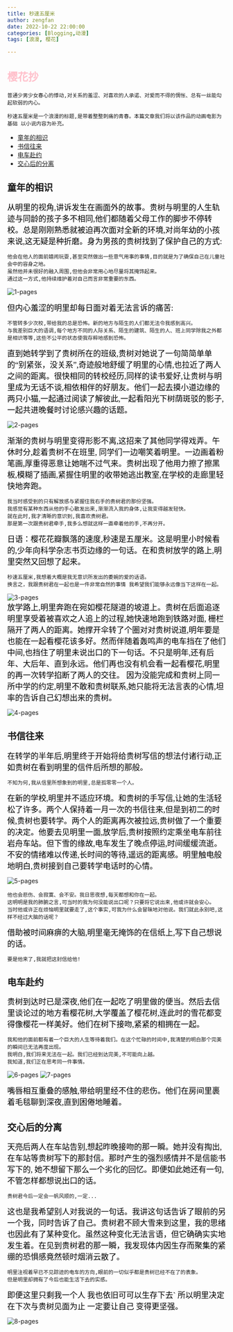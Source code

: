 ```yaml
---
title: 秒速五厘米
author: zengfan
date: 2022-10-22 22:00:00 
categories: [Blogging,动漫]
tags: [浪漫, 樱花]

---
```


## <font color=pink size=5>樱花抄 </font>

```
普通少男少女春心的悸动,对关系的羞涩、对喜欢的人承诺、对爱而不得的惆怅、总有一丝能勾起软弱的内心。

秒速五厘米是一个浪漫的标题,是带着整整刺痛的青春。本篇文章我们将以该作品的动画电影为基础 以小说内容为补充。
```

  - [童年的相识](#童年的相识)
  - [书信往来](#书信往来)
  - [电车赴约](#电车赴约)
  - [交心后的分离](#交心后的分离)



## 童年的相识
<font face="宋体"  color=black size=4>
从明里的视角,讲诉发生在画面外的故事。贵树与明里的人生轨迹与同龄的孩子多不相同,他们都随着父母工作的脚步不停转校。总是刚刚熟悉就被迫再次面对全新的环境,对尚年幼的小孩来说,这无疑是种折磨。身为男孩的贵树找到了保护自己的方式: 
</font>
 
```
他会在他人的面前嬉闹玩耍,甚至突然做出一些意气用事的事情,目的就是为了确保自己在儿童社会中的容身之地。  
虽然他并未很好的融入周围,但他会非常用心地尽量将其掩饰起来。  
通过这一方式,他持续维护着对自己而言非常重要的东西。
```
![1-pages](/posts/20221027/1.png)
<font face="宋体"  color=black size=4>  

但内心羞涩的明里却每日面对着无法言诉的痛苦:
</font>

```
不管转多少次校,带给我的总是恐怖。新的地方与陌生的人们都无法令我感到高兴。
与我差别巨大的语调,每个地方不同的人际关系、陌生的建筑、陌生的人、班上同学除我之外都是相识等等,这些不公平的状态使我存粹地感到恐怖。
```
<font face="宋体"  color=black size=4>
直到她转学到了贵树所在的班级,贵树对她说了一句简简单单的“别紧张，没关系”,奇迹般地舒缓了明里的心情,也拉近了两人之间的距离。很快相同的转校经历,同样的读书爱好,让贵树与明里成为无话不谈,相依相伴的好朋友。他们一起去摸小道边缘的两只小猫,一起通过阅读了解彼此,一起看阳光下树荫斑驳的影子,一起共进晚餐时讨论感兴趣的话题。  
</font>

![2-pages](/posts/20221027/2.jpg)  

<font face="宋体"  color=black size=4>
渐渐的贵树与明里变得形影不离,这招来了其他同学得戏弄。午休时分,趁着贵树不在班里, 同学们一边嘲笑着明里。一边画着粉笔画,厚重得恶意让她喘不过气来。贵树出现了他用力擦了擦黑板,模糊了插画,紧握住明里的收带她逃出教室,在学校的走廊里轻快地奔跑。 
</font>

```
我当时感受到的只有解放感与紧握住我右手的贵树君的那份坚强。
我感觉有某种东西从他的手心散发出来,渐渐流入我的身体,让我变得越发轻快。
就在此时,我才清晰的意识到,我喜欢贵树君。
那是第一次跟贵树君牵手,我多么想就这样一直牵着他的手,不再分开。
```
<font face="宋体"  color=black size=4>
日语：樱花花瓣飘落的速度,秒速是五厘米。这是明里小时候看的,少年向科学杂志书页边缘的一句话。在和贵树放学的路上,明里突然又回想了起来。
</font> 

```
秒速五厘米,我想着大概是我无意识所发出的委婉的爱的话语。
换言之，我跟贵树君在一起也是一件非常自然的事情 我希望我们能够永远像当下这样在一起。
``` 

![3-pages](/posts/20221027/3.jpg)  
<font face="宋体"  color=black size=4>
放学路上,明里奔跑在宛如樱花隧道的坡道上。贵树在后面追逐明里享受着被喜欢之人追上的过程,她快速地跑到铁路对面, 栅栏隔开了两人的距离。她撑开伞转了个圈对对贵树说道,明年要是也能在一起看樱花该多好。然而伴随着轰鸣声的电车挡在了他们中间,也挡住了明里未说出口的下一句话。不只是明年,还有后年、大后年、直到永远。他们再也没有机会看一起看樱花,明里的再一次转学掐断了两人的交往。 因为没能完成和贵树上同一所中学的约定,明里不敢和贵树联系,她只能将无法言表的心情,坦率的告诉自己幻想出来的贵树。
</font> 

![4-pages](/posts/20221027/4.jpg)  


## 书信往来
<font face="宋体"  color=black size=4>
在转学的半年后,明里终于开始将给贵树写信的想法付诸行动,正如贵树在看到明里的信件后所想的那般。
</font>   

```
不知为何,我从信里所想象到的明里,总是孤零零一个人。 
```
<font face="宋体"  color=black size=4>
在新的学校,明里并不适应环境。和贵树的手写信,让她的生活轻松了许多。两个人保持着一月一次的书信往来,但是到初二的时候,贵树也要转学。两个人的距离再次被拉远,贵树做了一个重要的决定。他要去见明里一面,放学后,贵树按照约定乘坐电车前往岩舟车站。但下雪的缘故,电车发生了晚点停运,时间缓缓流逝。不安的情绪难以传递,长时间的等待,遥远的距离感。明里触电般地明白,贵树接到自己要转学电话时的心情。
</font>  

![5-pages](/posts/20221027/5.jpg)  

```
他也会悲伤、会寂寞、会不安。我日思夜想,每天都想和你在一起。
这明明是我的肺腑之言,可当时的我为何没能说出口呢？只要将它说出来,他或许就会安心。
当时他或许正在烦恼明里就要走了,这个事实,可我为什么会冒昧地对他说。我们就此永别吧,这样不经过大脑的话呢？
``` 
<font face="宋体"  color=black size=4>
借助被时间麻痹的大脑,明里毫无掩饰的在信纸上,写下自己想说的话。
</font>  

```
要是他来了,我就把这封信给他! 
```

## 电车赴约
<font face="宋体"  color=black size=4>
贵树到达时已是深夜,他们在一起吃了明里做的便当。然后去信里谈论过的地方看樱花树,大学覆盖了樱花树,连此时的雪花都变得像樱花一样美好。他们在树下接吻,紧紧的相拥在一起。
</font> 

```
我和他的面前都有着一个巨大的人生等待着我们。在这个忙碌的时间中,我清楚的明白那个完美的瞬间已无法再度出现。
我明白,我们将来无法在一起。我们已经到达完美,不可能向上越。 
我知道,我们正在思考同一件事情。
```
![6-pages](/posts/20221027/6.png)  ![7-pages](/posts/20221027/7.png)  

<font face="宋体"  color=black size=4>
嘴唇相互重叠的感触,带给明里经不住的悲伤。他们在房间里裹着毛毯聊到深夜,直到困倦地睡着。
</font>  


## 交心后的分离
<font face="宋体"  color=black size=4>
天亮后两人在车站告别,想起昨晚接吻的那一瞬。她并没有掏出,在车站等贵树写下的那封信。那时产生的强烈感情并不是信能书写下的, 她不想留下那么一个劣化的回忆。即便如此她还有一句,不管怎样都想说出口的话。 
</font> 

```
贵树君今后一定会一帆风顺的,一定...
```
<font face="宋体"  color=black size=4>
这也是我希望别人对我说的一句话。我讲这句话告诉了眼前的另一个我，同时告诉了自己。贵树君不顾大雪来到这里，我的思绪也因此有了某种变化。虽然这种变化无法言语，但它确确实实地发生着。在见到贵树君的那一瞬，我发现体内因生存而聚集的紧绷的恐惧感竟然顿时烟消云散了。
</font>

``` 
明里注视着早已不见踪迹的电车的方向,眼前的一切似乎都是贵树已经不在了的表象。 
但是明里却拥有了今后也能生活下去的实感。
```
<font face="宋体"  color=black size=4>
即便这里只剩我一个人 我也依旧可可以生存下去` 所以明里决定在下次与贵树见面为止 一定要让自己 变得更坚强。
</font>  

![8-pages](/posts/20221027/8.jpg)  


